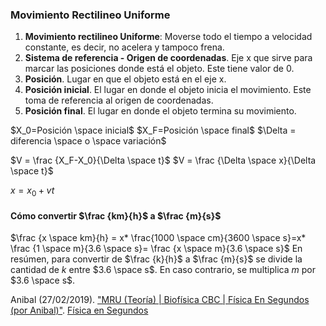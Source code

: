 ### Movimiento Rectilineo Uniforme
1. **Movimiento rectilineo Uniforme**: Moverse todo el tiempo a velocidad constante, es decir, no acelera y tampoco frena.
2. **Sistema de referencia - Origen de coordenadas**. Eje x que sirve para marcar las posiciones donde está el objeto. Este tiene valor de 0.
3. **Posición**. Lugar en que el objeto está en el eje x. 
4. **Posición inicial**. El lugar en donde el objeto inicia el movimiento. Este toma de referencia al origen de coordenadas.
5. **Posición final**. El lugar en donde el objeto termina su movimiento.

$X_0=Posición \space inicial$ 
$X_F=Posición \space final$
$\Delta = diferencia \space o \space variación$

$V = \frac {X_F-X_0}{\Delta \space t}$
$V = \frac {\Delta \space x}{\Delta \space t}$

$x = x_0 + vt$

#### Cómo convertir $\frac {km}{h}$ a $\frac {m}{s}$
$\frac {x \space km}{h} = x* \frac{1000 \space cm}{3600 \space s}=x* \frac {1 \space m}{3.6 \space s}= \frac {x \space m}{3.6 \space s}$
En resúmen, para convertir de $\frac {k}{h}$ a $\frac {m}{s}$ se divide la cantidad de $k$ entre $3.6 \space s$. En caso contrario, se multiplica $m$ por $3.6 \space s$. 

Anibal (27/02/2019). ["MRU (Teoría) | Biofísica CBC | Física En Segundos (por Anibal)"](https://youtu.be/njgk4oAiz8s). [Física en Segundos](https://www.youtube.com/channel/UCfC8fA12mBQB5_0h_CJAdcg)
